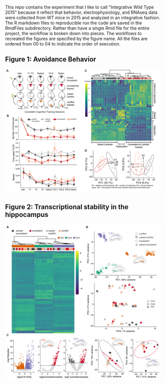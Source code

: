This repo contains the experiment that I like to call "Integrative Wild Type 2015" because it reflect that behavior, electrophysiology, and RNAseq data were collected from WT mice in 2015 and analyzed in an integrative fashion. The R markdown files to reproducible run the code are saved in the  RmdFiles subdirectory. Rather than have a single Rmd file for the entire project, the workflow is broken down into pieces. The workflows to recreated the figures are specified by the figure name. All the files are ordered from 00 to 04 to indicate the order of execution.

## Figure 1: Avoidance Behavior

<img src="./figures/01_behavior/01_avoidancebehvaior-01.png" />


## Figure 2: Transcriptional stability in the hippocampus

<img src="./figures/02b_RNAseqAll/02_RNAseqAll-01.png" />

